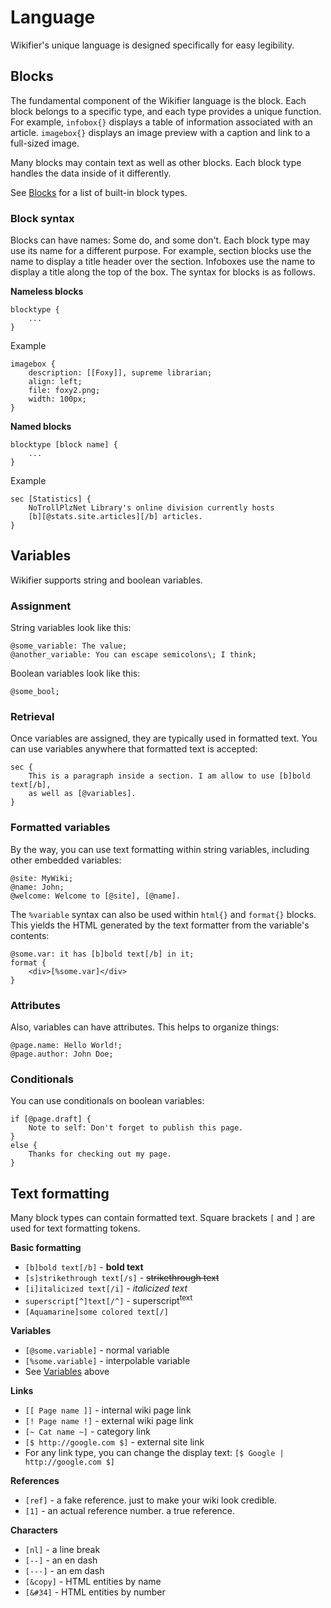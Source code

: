 # Language

Wikifier's unique language is designed specifically for easy legibility.

## Blocks

The fundamental component of the Wikifier language is the block. Each block
belongs to a specific type, and each type provides a unique function. For
example, `infobox{}` displays a table of information associated with an
article. `imagebox{}` displays an image preview with a caption and link to a
full-sized image.

Many blocks may contain text as well as other blocks. Each block type handles
the data inside of it differently.

See [Blocks](blocks.md) for a list of built-in block types.

### Block syntax

Blocks can have names: Some do, and some don't. Each block type may use its name
for a different purpose. For example, section blocks use the name to display a
title header over the section. Infoboxes use the name to display a title along
the top of the box. The syntax for blocks is as follows.


**Nameless blocks**

    blocktype {
        ...
    }

Example

    imagebox {
        description: [[Foxy]], supreme librarian;
        align: left;
        file: foxy2.png;
        width: 100px;
    }

**Named blocks**

    blocktype [block name] {
        ...
    }

Example

    sec [Statistics] {
        NoTrollPlzNet Library's online division currently hosts
        [b][@stats.site.articles][/b] articles.
    }


## Variables

Wikifier supports string and boolean variables.

### Assignment

String variables look like this:
```
@some_variable: The value;
@another_variable: You can escape semicolons\; I think;
```

Boolean variables look like this:
```
@some_bool;
```

### Retrieval

Once variables are assigned, they are typically used in formatted text. You can
use variables anywhere that formatted text is accepted:
```
sec {
    This is a paragraph inside a section. I am allow to use [b]bold text[/b],
    as well as [@variables].
}
```

### Formatted variables

By the way, you can use text formatting within string variables, including other
embedded variables:
```
@site: MyWiki;
@name: John;
@welcome: Welcome to [@site], [@name].
```

The `%variable` syntax can also be used within `html{}` and `format{}` blocks.
This yields the HTML generated by the text formatter from the variable's
contents:
```
@some.var: it has [b]bold text[/b] in it;
format {
    <div>[%some.var]</div>
}
```

### Attributes

Also, variables can have attributes. This helps to organize things:
```
@page.name: Hello World!;
@page.author: John Doe;
```

### Conditionals

You can use conditionals on boolean variables:
```
if [@page.draft] {
    Note to self: Don't forget to publish this page.
}
else {
    Thanks for checking out my page.
}
```

## Text formatting

Many block types can contain formatted text. Square brackets `[` and `]` are
used for text formatting tokens.

**Basic formatting**
* `[b]bold text[/b]` - **bold text**
* `[s]strikethrough text[/s]` - ~~strikethrough text~~
* `[i]italicized text[/i]` - *italicized text*
* `superscript[^]text[/^]` - superscript<sup>text</sup>
* `[Aquamarine]some colored text[/]`

**Variables**
* `[@some.variable]` - normal variable
* `[%some.variable]` - interpolable variable
* See [Variables](#variables) above

**Links**
* `[[ Page name ]]` - internal wiki page link
* `[! Page name !]` - external wiki page link
* `[~ Cat name ~]` - category link
* `[$ http://google.com $]` - external site link
* For any link type, you can change the display text:
  `[$ Google | http://google.com $]`

**References**
* `[ref]` - a fake reference. just to make your wiki look credible.
* `[1]` - an actual reference number. a true reference.

**Characters**
* `[nl]` - a line break
* `[--]` - an en dash
* `[---]` - an em dash
* `[&copy]` - HTML entities by name
* `[&#34]` - HTML entities by number
